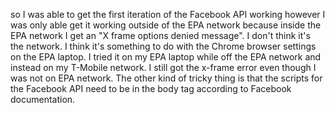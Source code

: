 so I was able to get the first iteration of the Facebook API working  however I was only able get it working outside of the EPA network because inside the EPA network I get an "X frame options denied message". I don't think it's the network. I think it's something to do with the Chrome browser settings on the EPA laptop. I tried it on my EPA laptop while off the EPA network and instead on my T-Mobile network. I still got the x-frame error even though I was not on EPA network.  The other kind of tricky thing is that the scripts for the Facebook API need to be in the body tag according to Facebook documentation. 


